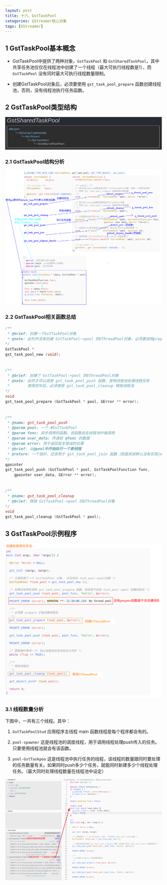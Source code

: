 ```yaml
---
layout: post
title: 十六、GstTaskPool
categories: GStreamer核心对象
tags: [GStreamer]
---
```


## 1 GstTaskPool基本概念

- GstTaskPool中提供了两种对象，`GstTaskPool` 和 `GstSharedTaskPool`，其中共享任务池仅仅在线程池中创建了一个线程（最大可执行线程数是1），而 `GstTaskPool` 没有同时最大可执行线程数量限制。

- 创建GstTaskPool对象后，必须要使用 `gst_task_pool_prepare` 函数创建线程池，否则，没有线程池执行任务函数。

## 2 GstTaskPool类型结构

![alt text](/assets/GStreamerCoreObject/16_GstTaskPool/image/image-3.png)

### 2.1 GstTaskPool结构分析

![alt text](/assets/GStreamerCoreObject/16_GstTaskPool/image/image-1.png)

### 2.2 GstTaskPool相关函数总结

```c
/**
 * @brief: 创建一个GstTaskPool对象
 * @note: 此时并没有创建 GstTaskPool->pool 的GThreadPool对象，必须要调用prepare函数
*/
GstTaskPool *
gst_task_pool_new (void);


/**
 * @brief: 创建了 GstTaskPool->pool 的GThreadPool对象
 * @note: 此时才可以调用 gst_task_pool_push 函数，使用线程池处理线程任务
 *        使用完毕后，必须使用 gst_task_pool_cleanup 释放线程池
*/
void
gst_task_pool_prepare (GstTaskPool * pool, GError ** error);


/**
 * @name: gst_task_pool_push
 * @param pool: 一个 #GstTaskPool
 * @param func: 异步调用的函数，该函数会在线程池中被调用
 * @param user_data: 传递给 @func 的数据
 * @param error: 用于返回发生错误的位置
 * @brief: 从@pool中开始执行一个新线程
 * @return: 一个指针，应该用于 gst_task_pool_join 函数（但是系统默认没有实现join函数）
*/
gpointer
gst_task_pool_push (GstTaskPool * pool, GstTaskPoolFunction func,
    gpointer user_data, GError ** error);


/**
 * @name: gst_task_pool_cleanup
 * @brief: 释放 GstTaskPool->pool 的GThreadPool对象
*/
void
gst_task_pool_cleanup (GstTaskPool * pool);
```

## 3 GstTaskPool示例程序

![alt text](/assets/GStreamerCoreObject/16_GstTaskPool/image/image-2.png)

### 3.1 线程数量分析

下图中，一共有三个线程。其中：

1. `GstTaskPoolStud` 应用程序主线程 main 函数线程是每个程序都会有的。

2. `pool-spawner` 这是线程池的调度线程，用于调用线程处理push传入的任务。只要使用线程池就会有该函数。

3. `pool-GstTaskpoo` 这是线程池中执行任务的线程，该线程的数量跟同时要处理的任务数量有关。如果同时push多少个任务，就能同时新建多少个线程处理任务。（最大同时处理线程数量在线程池中设定）

![alt text](/assets/GStreamerCoreObject/16_GstTaskPool/image/image-4.png)


